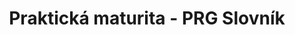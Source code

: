 ---
layout: page
title: Praktická maturita - PRG Slovník
description: Slovník
has_children: false
parent: c
---